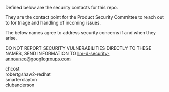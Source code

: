 Defined below are the security contacts for this repo.

They are the contact point for the Product Security Committee to reach out
to for triage and handling of incoming issues.

The below names agree to address security concerns if and when they arise.

DO NOT REPORT SECURITY VULNERABILITIES DIRECTLY TO THESE NAMES, SEND INFORMATION
TO [llm-d-security-announce@googlegroups.com](mailto:llm-d-security-announce@googlegroups.com)

chcost<br/>
robertgshaw2-redhat<br/>
smarterclayton<br/>
clubanderson<br/>
